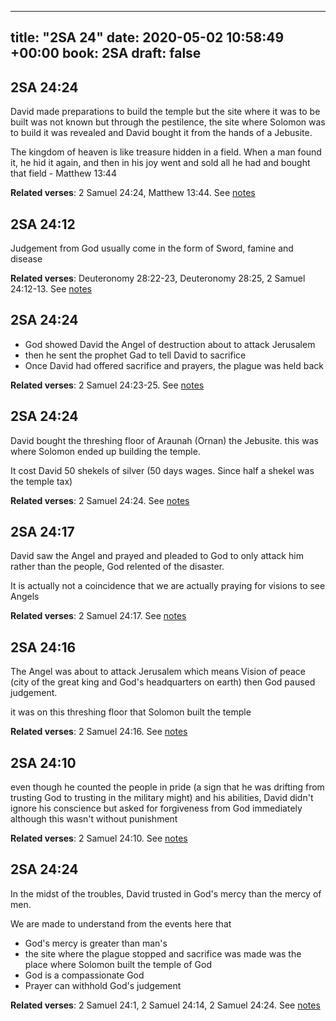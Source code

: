 
---
title: "2SA 24"
date: 2020-05-02 10:58:49 +00:00
book: 2SA
draft: false
---

## 2SA 24:24

David made preparations to build the temple but the site where it was to be built was not known but through the pestilence, the site where Solomon was to build it was revealed and David bought it from the hands of a Jebusite.

The kingdom of heaven is like treasure hidden in a field. When a man found it, he hid it again, and then in his joy went and sold all he had and bought that field - Matthew 13:44

**Related verses**: 2 Samuel 24:24, Matthew 13:44. See [notes](https://my.bible.com/notes/3420548274280194926)


## 2SA 24:12

Judgement from God usually come in the form of Sword, famine and disease

**Related verses**: Deuteronomy 28:22-23, Deuteronomy 28:25, 2 Samuel 24:12-13. See [notes](https://my.bible.com/notes/3420545825041539913)


## 2SA 24:24

- God showed David the Angel of destruction about to attack Jerusalem 
- then he sent the prophet Gad to tell David to sacrifice
- Once David had offered sacrifice and prayers, the plague was held back

**Related verses**: 2 Samuel 24:23-25. See [notes](https://my.bible.com/notes/3419734946582618226)


## 2SA 24:24

David bought the threshing floor of Araunah (Ornan) the Jebusite. this was where Solomon ended up building the temple.

It cost David 50 shekels of silver (50 days wages. Since half a shekel was the temple tax)

**Related verses**: 2 Samuel 24:24. See [notes](https://my.bible.com/notes/3419731901492748375)


## 2SA 24:17

David saw the Angel and prayed and pleaded to God to only attack him rather than the people, God relented of the disaster. 

It is actually not a coincidence that we are actually praying for visions to see Angels

**Related verses**: 2 Samuel 24:17. See [notes](https://my.bible.com/notes/3419725080950464556)


## 2SA 24:16

The Angel was about to attack Jerusalem which means Vision of peace (city of the great king and God's headquarters on earth) then God paused judgement.

it was on this threshing floor that Solomon built the temple

**Related verses**: 2 Samuel 24:16. See [notes](https://my.bible.com/notes/3419724336327286820)


## 2SA 24:10

even though he counted the people in pride (a sign that he was drifting from trusting God to trusting in the military might) and his abilities, David didn't ignore his conscience but asked for forgiveness from God immediately although this wasn't without punishment

**Related verses**: 2 Samuel 24:10. See [notes](https://my.bible.com/notes/3419721658859773960)


## 2SA 24:24

In the midst of the troubles, David trusted in God's mercy than the mercy of men.

We are made to understand from the events here that
- God's mercy is greater than man's 
- the site where the plague stopped and sacrifice was made was the place where Solomon built the temple of God
- God is a compassionate God
- Prayer can withhold God's judgement

**Related verses**: 2 Samuel 24:1, 2 Samuel 24:14, 2 Samuel 24:24. See [notes](https://my.bible.com/notes/2648499903680733495)


